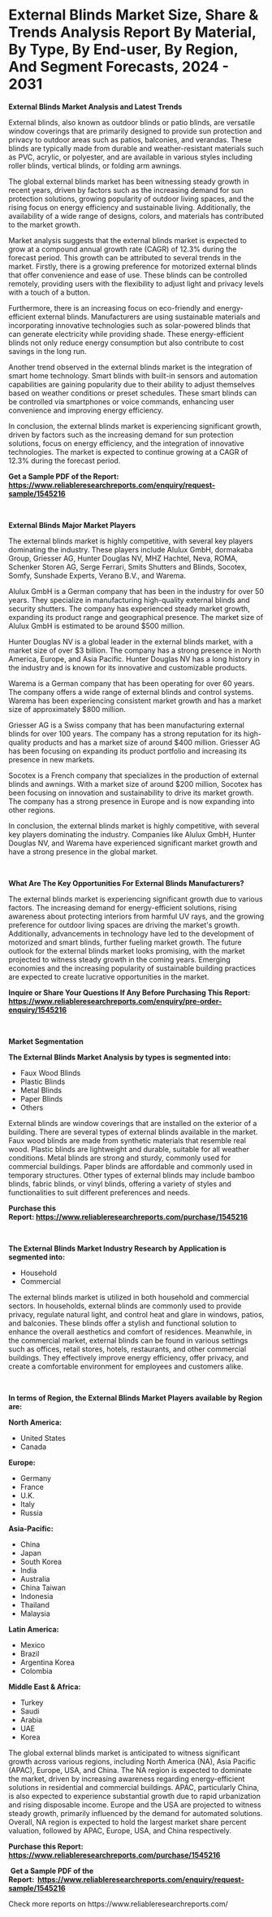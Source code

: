 <p><h1>External Blinds Market Size, Share & Trends Analysis Report By Material, By Type, By End-user, By Region, And Segment Forecasts, 2024 - 2031</h1></p><p><strong>External Blinds Market Analysis and Latest Trends</strong></p>
<p><p>External blinds, also known as outdoor blinds or patio blinds, are versatile window coverings that are primarily designed to provide sun protection and privacy to outdoor areas such as patios, balconies, and verandas. These blinds are typically made from durable and weather-resistant materials such as PVC, acrylic, or polyester, and are available in various styles including roller blinds, vertical blinds, or folding arm awnings.</p><p>The global external blinds market has been witnessing steady growth in recent years, driven by factors such as the increasing demand for sun protection solutions, growing popularity of outdoor living spaces, and the rising focus on energy efficiency and sustainable living. Additionally, the availability of a wide range of designs, colors, and materials has contributed to the market growth.</p><p>Market analysis suggests that the external blinds market is expected to grow at a compound annual growth rate (CAGR) of 12.3% during the forecast period. This growth can be attributed to several trends in the market. Firstly, there is a growing preference for motorized external blinds that offer convenience and ease of use. These blinds can be controlled remotely, providing users with the flexibility to adjust light and privacy levels with a touch of a button.</p><p>Furthermore, there is an increasing focus on eco-friendly and energy-efficient external blinds. Manufacturers are using sustainable materials and incorporating innovative technologies such as solar-powered blinds that can generate electricity while providing shade. These energy-efficient blinds not only reduce energy consumption but also contribute to cost savings in the long run.</p><p>Another trend observed in the external blinds market is the integration of smart home technology. Smart blinds with built-in sensors and automation capabilities are gaining popularity due to their ability to adjust themselves based on weather conditions or preset schedules. These smart blinds can be controlled via smartphones or voice commands, enhancing user convenience and improving energy efficiency.</p><p>In conclusion, the external blinds market is experiencing significant growth, driven by factors such as the increasing demand for sun protection solutions, focus on energy efficiency, and the integration of innovative technologies. The market is expected to continue growing at a CAGR of 12.3% during the forecast period.</p></p>
<p><strong>Get a Sample PDF of the Report:&nbsp; <a href="https://www.reliableresearchreports.com/enquiry/request-sample/1545216">https://www.reliableresearchreports.com/enquiry/request-sample/1545216</a></strong></p>
<p>&nbsp;</p>
<p><strong>External Blinds Major Market Players</strong></p>
<p><p>The external blinds market is highly competitive, with several key players dominating the industry. These players include Alulux GmbH, dormakaba Group, Griesser AG, Hunter Douglas NV, MHZ Hachtel, Neva, ROMA, Schenker Storen AG, Serge Ferrari, Smits Shutters and Blinds, Socotex, Somfy, Sunshade Experts, Verano B.V., and Warema.</p><p>Alulux GmbH is a German company that has been in the industry for over 50 years. They specialize in manufacturing high-quality external blinds and security shutters. The company has experienced steady market growth, expanding its product range and geographical presence. The market size of Alulux GmbH is estimated to be around $500 million.</p><p>Hunter Douglas NV is a global leader in the external blinds market, with a market size of over $3 billion. The company has a strong presence in North America, Europe, and Asia Pacific. Hunter Douglas NV has a long history in the industry and is known for its innovative and customizable products.</p><p>Warema is a German company that has been operating for over 60 years. The company offers a wide range of external blinds and control systems. Warema has been experiencing consistent market growth and has a market size of approximately $800 million.</p><p>Griesser AG is a Swiss company that has been manufacturing external blinds for over 100 years. The company has a strong reputation for its high-quality products and has a market size of around $400 million. Griesser AG has been focusing on expanding its product portfolio and increasing its presence in new markets.</p><p>Socotex is a French company that specializes in the production of external blinds and awnings. With a market size of around $200 million, Socotex has been focusing on innovation and sustainability to drive its market growth. The company has a strong presence in Europe and is now expanding into other regions.</p><p>In conclusion, the external blinds market is highly competitive, with several key players dominating the industry. Companies like Alulux GmbH, Hunter Douglas NV, and Warema have experienced significant market growth and have a strong presence in the global market.</p></p>
<p>&nbsp;</p>
<p><strong>What Are The Key Opportunities For External Blinds Manufacturers?</strong></p>
<p><p>The external blinds market is experiencing significant growth due to various factors. The increasing demand for energy-efficient solutions, rising awareness about protecting interiors from harmful UV rays, and the growing preference for outdoor living spaces are driving the market's growth. Additionally, advancements in technology have led to the development of motorized and smart blinds, further fueling market growth. The future outlook for the external blinds market looks promising, with the market projected to witness steady growth in the coming years. Emerging economies and the increasing popularity of sustainable building practices are expected to create lucrative opportunities in the market.</p></p>
<p><strong>Inquire or Share Your Questions If Any Before Purchasing This Report: <a href="https://www.reliableresearchreports.com/enquiry/pre-order-enquiry/1545216">https://www.reliableresearchreports.com/enquiry/pre-order-enquiry/1545216</a></strong></p>
<p>&nbsp;</p>
<p><strong>Market Segmentation</strong></p>
<p><strong>The External Blinds Market Analysis by types is segmented into:</strong></p>
<p><ul><li>Faux Wood Blinds</li><li>Plastic Blinds</li><li>Metal Blinds</li><li>Paper Blinds</li><li>Others</li></ul></p>
<p><p>External blinds are window coverings that are installed on the exterior of a building. There are several types of external blinds available in the market. Faux wood blinds are made from synthetic materials that resemble real wood. Plastic blinds are lightweight and durable, suitable for all weather conditions. Metal blinds are strong and sturdy, commonly used for commercial buildings. Paper blinds are affordable and commonly used in temporary structures. Other types of external blinds may include bamboo blinds, fabric blinds, or vinyl blinds, offering a variety of styles and functionalities to suit different preferences and needs.</p></p>
<p><strong>Purchase this Report:&nbsp;<a href="https://www.reliableresearchreports.com/purchase/1545216">https://www.reliableresearchreports.com/purchase/1545216</a></strong></p>
<p>&nbsp;</p>
<p><strong>The External Blinds Market Industry Research by Application is segmented into:</strong></p>
<p><ul><li>Household</li><li>Commercial</li></ul></p>
<p><p>The external blinds market is utilized in both household and commercial sectors. In households, external blinds are commonly used to provide privacy, regulate natural light, and control heat and glare in windows, patios, and balconies. These blinds offer a stylish and functional solution to enhance the overall aesthetics and comfort of residences. Meanwhile, in the commercial market, external blinds can be found in various settings such as offices, retail stores, hotels, restaurants, and other commercial buildings. They effectively improve energy efficiency, offer privacy, and create a comfortable environment for employees and customers alike.</p></p>
<p>&nbsp;</p>
<p><strong>In terms of Region, the External Blinds Market Players available by Region are:</strong></p>
<p>
    <p> <strong> North America: </strong>
        <ul>
            <li>United States</li>
            <li>Canada</li>
        </ul>
        </p> 
    <p> <strong> Europe: </strong>
        <ul>
            <li>Germany</li>
            <li>France</li>
            <li>U.K.</li>
            <li>Italy</li>
            <li>Russia</li>
        </ul>
        </p> 
    <p> <strong> Asia-Pacific: </strong>
        <ul>
            <li>China</li>
            <li>Japan</li>
            <li>South Korea</li>
            <li>India</li>
            <li>Australia</li>
            <li>China Taiwan</li>
            <li>Indonesia</li>
            <li>Thailand</li>
            <li>Malaysia</li>
        </ul>
        </p> 
    <p> <strong> Latin America: </strong>
        <ul>
            <li>Mexico</li>
            <li>Brazil</li>
            <li>Argentina Korea</li>
            <li>Colombia</li>
        </ul>
        </p> 
    <p> <strong> Middle East & Africa: </strong>
        <ul>
            <li>Turkey</li>
            <li>Saudi</li>
            <li>Arabia</li>
            <li>UAE</li>
            <li>Korea</li>
        </ul>
    </p>
    </p>
<p><p>The global external blinds market is anticipated to witness significant growth across various regions, including North America (NA), Asia Pacific (APAC), Europe, USA, and China. The NA region is expected to dominate the market, driven by increasing awareness regarding energy-efficient solutions in residential and commercial buildings. APAC, particularly China, is also expected to experience substantial growth due to rapid urbanization and rising disposable income. Europe and the USA are projected to witness steady growth, primarily influenced by the demand for automated solutions. Overall, NA region is expected to hold the largest market share percent valuation, followed by APAC, Europe, USA, and China respectively.</p></p>
<p><strong>Purchase this Report: <a href="https://www.reliableresearchreports.com/purchase/1545216">https://www.reliableresearchreports.com/purchase/1545216</a></strong></p>
<p>&nbsp;<strong>Get a Sample PDF of the Report:&nbsp;&nbsp;<a href="https://www.reliableresearchreports.com/enquiry/request-sample/1545216">https://www.reliableresearchreports.com/enquiry/request-sample/1545216</a></strong></p>
<p><strong></strong></p>
<p>Check more reports on https://www.reliableresearchreports.com/</p>